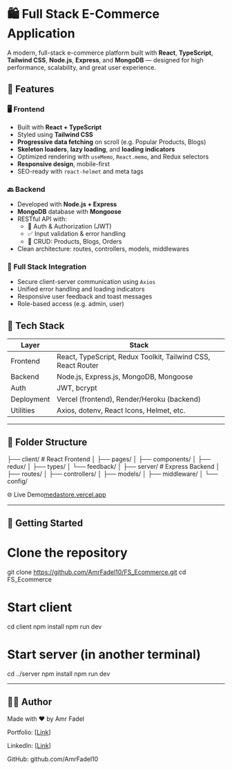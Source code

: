 # 🛍️ Full Stack E-Commerce Application

A modern, full-stack e-commerce platform built with **React**, **TypeScript**, **Tailwind CSS**, **Node.js**, **Express**, and **MongoDB** — designed for high performance, scalability, and great user experience.

## 🚀 Features

### 🖥️ Frontend

- Built with **React + TypeScript**
- Styled using **Tailwind CSS**
- **Progressive data fetching** on scroll (e.g. Popular Products, Blogs)
- **Skeleton loaders**, **lazy loading**, and **loading indicators**
- Optimized rendering with `useMemo`, `React.memo`, and Redux selectors
- **Responsive design**, mobile-first
- SEO-ready with `react-helmet` and meta tags

### 🔙 Backend

- Developed with **Node.js + Express**
- **MongoDB** database with **Mongoose**
- RESTful API with:
  - 🔐 Auth & Authorization (JWT)
  - ✅ Input validation & error handling
  - 🛒 CRUD: Products, Blogs, Orders
- Clean architecture: routes, controllers, models, middlewares

### 🔄 Full Stack Integration

- Secure client-server communication using `Axios`
- Unified error handling and loading indicators
- Responsive user feedback and toast messages
- Role-based access (e.g. admin, user)

## 🧠 Tech Stack

| Layer      | Stack                                                        |
| ---------- | ------------------------------------------------------------ |
| Frontend   | React, TypeScript, Redux Toolkit, Tailwind CSS, React Router |
| Backend    | Node.js, Express.js, MongoDB, Mongoose                       |
| Auth       | JWT, bcrypt                                                  |
| Deployment | Vercel (frontend), Render/Heroku (backend)                   |
| Utilities  | Axios, dotenv, React Icons, Helmet, etc.                     |

---

## 📁 Folder Structure

├── client/ # React Frontend
│ ├── pages/
│ ├── components/
│ ├── redux/
│ ├── types/
│ └── feedback/
│
├── server/ # Express Backend
│ ├── routes/
│ ├── controllers/
│ ├── models/
│ ├── middleware/
│ └── config/

🌐 Live Demo[medastore.vercel.app](https://medastore.vercel.app)

---

## 🧰 Getting Started

# Clone the repository

git clone https://github.com/AmrFadel10/FS_Ecommerce.git
cd FS_Ecommerce

# Start client

cd client
npm install
npm run dev

# Start server (in another terminal)

cd ../server
npm install
npm run dev

---

## 🧑‍💻 Author

Made with ❤️ by Amr Fadel

Portfolio: [[Link](https://amr-fadel.vercel.app/)]

LinkedIn: [[Link](https://www.linkedin.com/in/amrfadel/)]

GitHub: github.com/AmrFadel10

